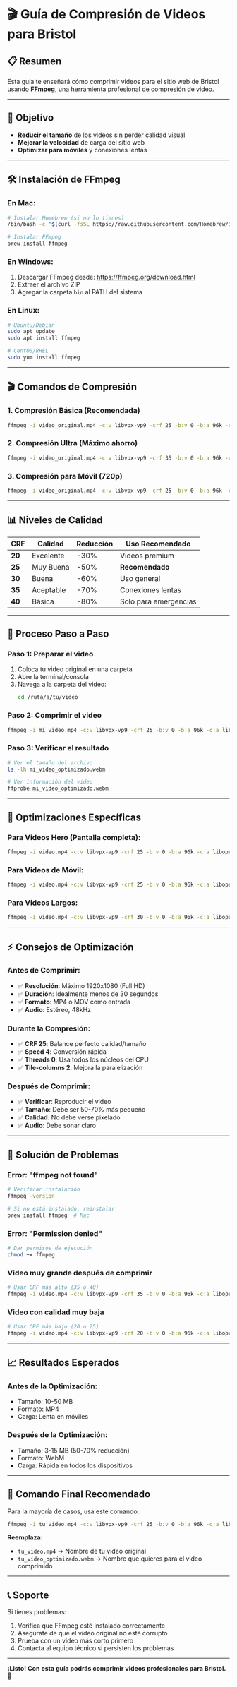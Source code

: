 # 🎬 Guía de Compresión de Videos para Bristol

## 📋 Resumen
Esta guía te enseñará cómo comprimir videos para el sitio web de Bristol usando **FFmpeg**, una herramienta profesional de compresión de video.

---

## 🎯 Objetivo
- **Reducir el tamaño** de los videos sin perder calidad visual
- **Mejorar la velocidad** de carga del sitio web
- **Optimizar para móviles** y conexiones lentas

---

## 🛠️ Instalación de FFmpeg

### **En Mac:**
```bash
# Instalar Homebrew (si no lo tienes)
/bin/bash -c "$(curl -fsSL https://raw.githubusercontent.com/Homebrew/install/HEAD/install.sh)"

# Instalar FFmpeg
brew install ffmpeg
```

### **En Windows:**
1. Descargar FFmpeg desde: https://ffmpeg.org/download.html
2. Extraer el archivo ZIP
3. Agregar la carpeta `bin` al PATH del sistema

### **En Linux:**
```bash
# Ubuntu/Debian
sudo apt update
sudo apt install ffmpeg

# CentOS/RHEL
sudo yum install ffmpeg
```

---

## 🎬 Comandos de Compresión

### **1. Compresión Básica (Recomendada)**
```bash
ffmpeg -i video_original.mp4 -c:v libvpx-vp9 -crf 25 -b:v 0 -b:a 96k -c:a libopus -speed 4 video_optimizado.webm
```

### **2. Compresión Ultra (Máximo ahorro)**
```bash
ffmpeg -i video_original.mp4 -c:v libvpx-vp9 -crf 35 -b:v 0 -b:a 96k -c:a libopus -speed 4 video_ultra.webm
```

### **3. Compresión para Móvil (720p)**
```bash
ffmpeg -i video_original.mp4 -c:v libvpx-vp9 -crf 25 -b:v 0 -b:a 96k -c:a libopus -vf "scale=1280:720" -speed 4 video_mobile.webm
```

---

## 📊 Niveles de Calidad

| CRF | Calidad | Reducción | Uso Recomendado |
|-----|---------|-----------|-----------------|
| **20** | Excelente | -30% | Videos premium |
| **25** | Muy Buena | -50% | **Recomendado** |
| **30** | Buena | -60% | Uso general |
| **35** | Aceptable | -70% | Conexiones lentas |
| **40** | Básica | -80% | Solo para emergencias |

---

## 🚀 Proceso Paso a Paso

### **Paso 1: Preparar el video**
1. Coloca tu video original en una carpeta
2. Abre la terminal/consola
3. Navega a la carpeta del video:
   ```bash
   cd /ruta/a/tu/video
   ```

### **Paso 2: Comprimir el video**
```bash
ffmpeg -i mi_video.mp4 -c:v libvpx-vp9 -crf 25 -b:v 0 -b:a 96k -c:a libopus -speed 4 mi_video_optimizado.webm
```

### **Paso 3: Verificar el resultado**
```bash
# Ver el tamaño del archivo
ls -lh mi_video_optimizado.webm

# Ver información del video
ffprobe mi_video_optimizado.webm
```

---

## 📱 Optimizaciones Específicas

### **Para Videos Hero (Pantalla completa):**
```bash
ffmpeg -i video.mp4 -c:v libvpx-vp9 -crf 25 -b:v 0 -b:a 96k -c:a libopus -speed 4 -threads 0 -tile-columns 2 -frame-parallel 1 video_hero.webm
```

### **Para Videos de Móvil:**
```bash
ffmpeg -i video.mp4 -c:v libvpx-vp9 -crf 25 -b:v 0 -b:a 96k -c:a libopus -vf "scale=1280:720" -speed 4 video_mobile.webm
```

### **Para Videos Largos:**
```bash
ffmpeg -i video.mp4 -c:v libvpx-vp9 -crf 30 -b:v 0 -b:a 96k -c:a libopus -speed 4 -threads 0 video_largo.webm
```

---

## ⚡ Consejos de Optimización

### **Antes de Comprimir:**
- ✅ **Resolución**: Máximo 1920x1080 (Full HD)
- ✅ **Duración**: Idealmente menos de 30 segundos
- ✅ **Formato**: MP4 o MOV como entrada
- ✅ **Audio**: Estéreo, 48kHz

### **Durante la Compresión:**
- ✅ **CRF 25**: Balance perfecto calidad/tamaño
- ✅ **Speed 4**: Conversión rápida
- ✅ **Threads 0**: Usa todos los núcleos del CPU
- ✅ **Tile-columns 2**: Mejora la paralelización

### **Después de Comprimir:**
- ✅ **Verificar**: Reproducir el video
- ✅ **Tamaño**: Debe ser 50-70% más pequeño
- ✅ **Calidad**: No debe verse pixelado
- ✅ **Audio**: Debe sonar claro

---

## 🔧 Solución de Problemas

### **Error: "ffmpeg not found"**
```bash
# Verificar instalación
ffmpeg -version

# Si no está instalado, reinstalar
brew install ffmpeg  # Mac
```

### **Error: "Permission denied"**
```bash
# Dar permisos de ejecución
chmod +x ffmpeg
```

### **Video muy grande después de comprimir**
```bash
# Usar CRF más alto (35 o 40)
ffmpeg -i video.mp4 -c:v libvpx-vp9 -crf 35 -b:v 0 -b:a 96k -c:a libopus -speed 4 video_small.webm
```

### **Video con calidad muy baja**
```bash
# Usar CRF más bajo (20 o 25)
ffmpeg -i video.mp4 -c:v libvpx-vp9 -crf 20 -b:v 0 -b:a 96k -c:a libopus -speed 4 video_quality.webm
```

---

## 📈 Resultados Esperados

### **Antes de la Optimización:**
- Tamaño: 10-50 MB
- Formato: MP4
- Carga: Lenta en móviles

### **Después de la Optimización:**
- Tamaño: 3-15 MB (50-70% reducción)
- Formato: WebM
- Carga: Rápida en todos los dispositivos

---

## 🎯 Comando Final Recomendado

Para la mayoría de casos, usa este comando:

```bash
ffmpeg -i tu_video.mp4 -c:v libvpx-vp9 -crf 25 -b:v 0 -b:a 96k -c:a libopus -speed 4 -threads 0 tu_video_optimizado.webm
```

**Reemplaza:**
- `tu_video.mp4` → Nombre de tu video original
- `tu_video_optimizado.webm` → Nombre que quieres para el video comprimido

---

## 📞 Soporte

Si tienes problemas:
1. Verifica que FFmpeg esté instalado correctamente
2. Asegúrate de que el video original no esté corrupto
3. Prueba con un video más corto primero
4. Contacta al equipo técnico si persisten los problemas

---

**¡Listo! Con esta guía podrás comprimir videos profesionales para Bristol.** 🚀
